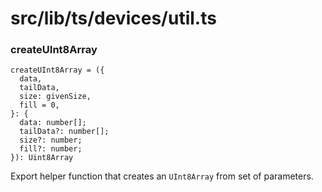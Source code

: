 # src/lib/ts/devices/util.ts

### createUInt8Array

```
createUInt8Array = ({
  data,
  tailData,
  size: givenSize,
  fill = 0,
}: {
  data: number[];
  tailData?: number[];
  size?: number;
  fill?: number;
}): Uint8Array
```

Export helper function that creates an `UInt8Array` from set of parameters.
